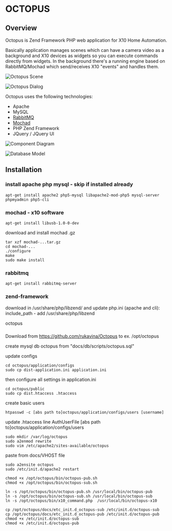 # OCTOPUS

## Overview

Octopus is Zend Framework PHP web application for X10 Home Automation.

Basically application manages scenes which can have a camera video as a background and X10 devices as widgets so you can execute commands directly from widgets.
In the background there's a running engine based on RabbitMQ/Mochad which send/receives X10 "events" and handles them.

![Octopus Scene](https://github.com/rukavina/Octopus/blob/master/docs/images/demo/octopus-def.png?raw=true "Example Scene with 3 Widgets")

![Octopus Dialog](https://github.com/rukavina/Octopus/blob/master/docs/images/demo/octopus-dialog.png?raw=true "Widget Dialog")


Octopus uses the following technologies:

* Apache
* MySQL
* [RabbitMQ](http://sourceforge.net/projects/mochad/)
* [Mochad](http://sourceforge.net/projects/mochad/)
* PHP Zend Framework
* JQuery / JQuery UI

![Component Diagram](https://github.com/rukavina/Octopus/blob/master/docs/images/demo/octopus-components.png?raw=true "Component Diagram")

![Database Model](/https://github.com/rukavina/Octopus/blob/master/docs/images/demo/octopus-db.png?raw=true "Database Model")

## Installation


### install apache php mysql - skip if installed already

    apt-get install apache2 php5-mysql libapache2-mod-php5 mysql-server phpmyadmin php5-cli

### mochad - x10 software

    apt-get install libusb-1.0-0-dev

download and install mochad .gz

    tar xzf mochad-...tar.gz
    cd mochad-...
    ./configure
    make
    sudo make install

### rabbitmq

    apt-get install rabbitmq-server

### zend-framework

download in /usr/share/php/libzend/ and update php.ini (apache and cli): include_path - add /usr/share/php/libzend

octopus
### 

Download from https://github.com/rukavina/Octopus to ex. /opt/octopus

create mysql db octopus from "docs/db/scripts/octopus.sql"

update configs

    cd octopus/application/configs
    sudo cp dist-application.ini application.ini

then configure all settings in application.ini

    cd octopus/public
    sudo cp dist.htaccess .htaccess

create basic users

    htpasswd -c [abs path to]octopus/application/configs/users [username]

update .htaccess line AuthUserFile [abs path to]octopus/application/configs/users

    sudo mkdir /var/log/octopus
    sudo a2enmod rewrite
    sudo vim /etc/apache2/sites-available/octopus

paste from docs/VHOST file

    sudo a2ensite octopus
    sudo /etc/init.d/apache2 restart

    chmod +x /opt/octopus/bin/octopus-pub.sh
    chmod +x /opt/octopus/bin/octopus-sub.sh

    ln -s /opt/octopus/bin/octopus-pub.sh /usr/local/bin/octopus-pub
    ln -s /opt/octopus/bin/octopus-sub.sh /usr/local/bin/octopus-sub
    ln -s /opt/octopus/bin/x10_command.php  /usr/local/bin/octopus-x10

    cp /opt/octopus/docs/etc_init.d_octopus-sub /etc/init.d/octopus-sub
    cp /opt/octopus/docs/etc_init.d_octopus-pub /etc/init.d/octopus-pub
    chmod +x /etc/init.d/octopus-sub
    chmod +x /etc/init.d/octopus-pub

